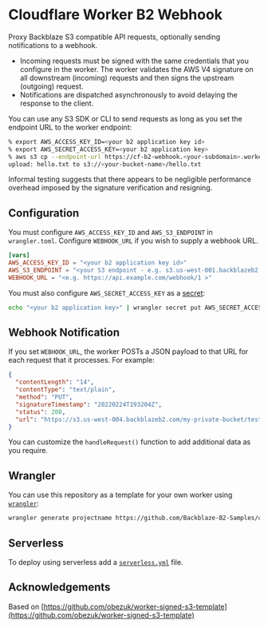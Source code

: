 # Cloudflare Worker B2 Webhook

Proxy Backblaze S3 compatible API requests, optionally sending notifications to a webhook.

* Incoming requests must be signed with the same credentials that you configure in the worker. The worker validates the AWS V4 signature on all downstream (incoming) requests and then signs the upstream (outgoing) request.
* Notifications are dispatched asynchronously to avoid delaying the response to the client.

You can use any S3 SDK or CLI to send requests as long as you set the endpoint URL to the worker endpoint:

```bash
% export AWS_ACCESS_KEY_ID=<your b2 application key id>
% export AWS_SECRET_ACCESS_KEY=<your b2 application key> 
% aws s3 cp --endpoint-url https://cf-b2-webhook.<your-subdomain>.workers.dev hello.txt s3://<your-bucket-name>/hello.txt
upload: hello.txt to s3://<your-bucket-name>/hello.txt
```

Informal testing suggests that there appears to be negligible performance overhead imposed by the signature verification and resigning.

## Configuration

You must configure `AWS_ACCESS_KEY_ID` and `AWS_S3_ENDPOINT` in `wrangler.toml`. Configure `WEBHOOK_URL` if you wish to supply a webhook URL.

```toml
[vars]
AWS_ACCESS_KEY_ID = "<your b2 application key id>"
AWS_S3_ENDPOINT = "<your S3 endpoint - e.g. s3.us-west-001.backblazeb2.com >"
WEBHOOK_URL = "<e.g. https://api.example.com/webhook/1 >"
```

You must also configure `AWS_SECRET_ACCESS_KEY` as a [secret](https://blog.cloudflare.com/workers-secrets-environment/):

```bash
echo "<your b2 application key>" | wrangler secret put AWS_SECRET_ACCESS_KEY
```

## Webhook Notification

If you set `WEBHOOK_URL`, the worker POSTs a JSON payload to that URL for each request that it processes. For example:

```json
{
  "contentLength": "14",
  "contentType": "text/plain",
  "method": "PUT",
  "signatureTimestamp": "20220224T193204Z",
  "status": 200,
  "url": "https://s3.us-west-004.backblazeb2.com/my-private-bucket/tester.txt"
}
```

You can customize the `handleRequest()` function to add additional data as you require.

## Wrangler

You can use this repository as a template for your own worker using [`wrangler`](https://github.com/cloudflare/wrangler):

```bash
wrangler generate projectname https://github.com/Backblaze-B2-Samples/cf-b2-webhook
```

## Serverless

To deploy using serverless add a [`serverless.yml`](https://serverless.com/framework/docs/providers/cloudflare/) file.


## Acknowledgements

Based on [https://github.com/obezuk/worker-signed-s3-template](https://github.com/obezuk/worker-signed-s3-template)
